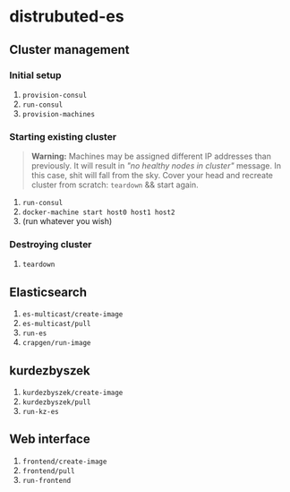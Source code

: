 # distrubuted-es



## Cluster management

### Initial setup

1. `provision-consul`
2. `run-consul`
3. `provision-machines`


### Starting existing cluster

> **Warning:** Machines may be assigned different IP addresses than previously. It will result in *"no healthy nodes in cluster"* message. In this case, shit will fall from the sky. Cover your head and recreate cluster from scratch: `teardown` && start again.

1. `run-consul`
2. `docker-machine start host0 host1 host2`
3. (run whatever you wish)


### Destroying cluster

1. `teardown`



## Elasticsearch

1. `es-multicast/create-image`
2. `es-multicast/pull`
3. `run-es`
4. `crapgen/run-image`


## kurdezbyszek

1. `kurdezbyszek/create-image`
2. `kurdezbyszek/pull`
3. `run-kz-es`



## Web interface

1. `frontend/create-image`
2. `frontend/pull`
3. `run-frontend` 
